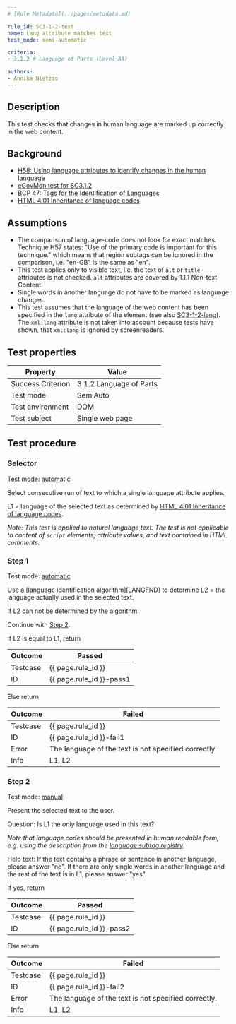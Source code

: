 ```yaml
---
# [Rule Metadata](../pages/metadata.md)

rule_id: SC3-1-2-text
name: Lang attribute matches text
test_mode: semi-automatic

criteria:
- 3.1.2 # Language of Parts (Level AA)

authors:
- Annika Nietzio
---
```


## Description

This test checks that changes in human language are marked up correctly in the web content.

## Background

- [H58: Using language attributes to identify changes in the human language](http://www.w3.org/TR/2014/NOTE-WCAG20-TECHS-20140408/H58)
- [eGovMon test for SC3.1.2](http://wiki.egovmon.no/wiki/SC3.1.2#Element_self::text.28.29)
- [BCP 47: Tags for the Identification of Languages](http://www.rfc-editor.org/rfc/bcp/bcp47.txt)
- [HTML 4.01 Inheritance of language codes](http://www.w3.org/TR/1999/REC-html401-19991224/struct/dirlang.html#h-8.1.2)

## Assumptions

- The comparison of language-code does not look for exact matches. Technique H57 states: "Use of the primary code is important for this technique." which means that region subtags can be ignored in the comparison, i.e. "en-GB" is the same as "en".
- This test applies only to visible text, i.e. the text of `alt` or `title`-attributes is not checked. `alt` attributes are covered by 1.1.1 Non-text Content.
- Single words in another language do not have to be marked as language changes.
- This test assumes that the language of the web content has been specified in the `lang` attribute of the element (see also [SC3-1-2-lang](SC3-1-2-lang.md)). The `xml:lang` attribute is not taken into account because tests have shown, that `xml:lang` is ignored by screenreaders.

## Test properties

| Property          | Value
|-------------------|----
| Success Criterion | 3.1.2 Language of Parts
| Test mode         | SemiAuto
| Test environment  | DOM
| Test subject      | Single web page

## Test procedure

### Selector

Test mode: [automatic][AUTO]

Select consecutive run of text to which a single language attribute applies.<br/>

L1 = language of the selected text as determined by [HTML 4.01 Inheritance of language codes](http://www.w3.org/TR/1999/REC-html401-19991224/struct/dirlang.html#h-8.1.2).

*Note: This test is applied to natural language text. The test is not applicable to content of `script` elements, attribute values, and text contained in HTML comments.*

### Step 1

Test mode: [automatic][AUTO]

Use a [language identification algorithm][LANGFND] to determine L2 = the language actually used in the selected text.

If L2 can not be determined by the algorithm.

Continue with [Step 2](#step-2).

If L2 is equal to L1, return

| Outcome  | Passed
|----------|-----
| Testcase | {{ page.rule_id }}
| ID       | {{ page.rule_id }}-pass1

Else return

| Outcome  | Failed
|----------|-----
| Testcase | {{ page.rule_id }}
| ID       | {{ page.rule_id }}-fail1
| Error    | The language of the text is not specified correctly.
| Info     | L1, L2

### Step 2

Test mode: [manual][MANUAL]

Present the selected text to the user.

Question: Is L1 the *only* language used in this text?

*Note that language codes should be presented in human readable form, e.g. using the description from the [language subtag registry](http://www.iana.org/assignments/language-subtag-registry/language-subtag-registry).*

Help text: If the text contains a phrase or sentence in another language, please answer "no". If there are only single words in another language and the rest of the text is in L1, please answer "yes".

If yes, return

| Outcome  | Passed
|----------|-----
| Testcase | {{ page.rule_id }}
| ID       | {{ page.rule_id }}-pass2

Else return

| Outcome  | Failed
|----------|-----
| Testcase | {{ page.rule_id }}
| ID       | {{ page.rule_id }}-fail2
| Error    | The language of the text is not specified correctly.
| Info     | L1, L2

[AUTO]: ../pages/test-modes.html#automatic
[MANUAL]: ../pages/test-modes.html#manual
[LNGFND]: ../pages/algorithms/lang-identification.html